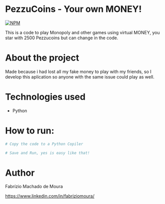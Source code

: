 # PezzuCoins - Your own MONEY!
[![NPM](https://img.shields.io/npm/l/react)](https://github.com/fabriziommoura/microsoftrewardsbot/blob/main/LICENSE) 

This is a code to play Monopoly and other games using virtual MONEY, you star with 2500 Pezzucoins but can change in the code.

# About the project

Made because i had lost all my fake money to play with my friends, so I develop this aplication so anyone with the same issue could play as well.

#

# Technologies used
- Python

# How to run:

```bash
# Copy the code to a Python Copiler

# Save and Run, yes is easy like that!
```


# Author

Fabrízio Machado de Moura

https://www.linkedin.com/in/fabriziomoura/

